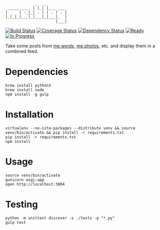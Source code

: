 ```
             _   _
 _____ ___  | |_| |___ ___
|     | -_|_| . | | . | . |
|_|_|_|___|_|___|_|___|_  |
                      |___|
```

[![Build Status](https://img.shields.io/travis/randytarampi/me.blog.svg?style=flat-square)](https://travis-ci.org/randytarampi/me.blog) [![Coverage Status](https://img.shields.io/coveralls/randytarampi/me.blog.svg?style=flat-square)](https://coveralls.io/github/randytarampi/me.blog?branch=master) [![Dependency Status](https://img.shields.io/david/randytarampi/me.blog.svg?style=flat-square)](https://david-dm.org/randytarampi/me.blog) [![Ready](https://img.shields.io/waffle/label/randytarampi/me.blog/ready.svg?style=flat-square&label=Ready)](http://waffle.io/randytarampi/me.blog) [![In Progress](https://img.shields.io/waffle/label/randytarampi/me.blog/in%20progress.svg?style=flat-square&label=In%20Progress)](http://waffle.io/randytarampi/me.blog)

Take some posts from [me.words](https://github.com/randytarampi/me.words), [me.photos](https://github.com/randytarampi/me.photos), etc. and display them in a combined feed.

# Dependencies
```
brew install python3
brew install node
npm install -g gulp
```

# Installation

```
virtualenv --no-site-packages --distribute venv && source venv/bin/activate && pip install -r requirements.txt
pip install -r requirements.txt
npm install
```

# Usage

```
source venv/bin/activate
gunicorn wsgi:app
open http://localhost:3004
```

# Testing

```
python -m unittest discover -s ./tests -p "*.py"
gulp test
```
